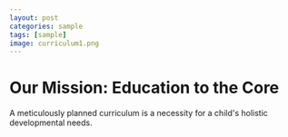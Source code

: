 ```yaml
---
layout: post
categories: sample
tags: [sample]
image: curriculum1.png
---
```


# Our Mission: Education to the Core

A meticulously planned curriculum is a necessity for a child's holistic developmental needs.


